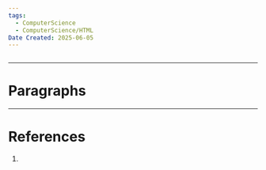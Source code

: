 ```yaml
---
tags:
  - ComputerScience
  - ComputerScience/HTML
Date Created: 2025-06-05
---
```

```table-of-contents
```
---
# Paragraphs

---
# References
1. 